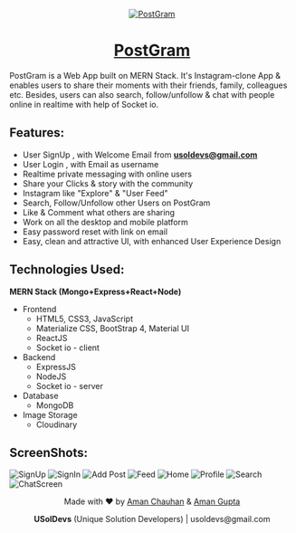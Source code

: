 <p align="center">
	<a href="https://postgram-usoldevs.herokuapp.com/">
		<img
			src="https://res.cloudinary.com/amz42/image/upload/v1610657777/personal/postgram-192px_kwuoxs.png"
			alt="PostGram"
			border="0"
		/>
	</a>
</p>
<h1 align="center"><a href="https://postgram-usoldevs.herokuapp.com/"> PostGram </a></h2>

PostGram is a Web App built on MERN Stack. It's Instagram-clone App & enables users to share their moments with their friends, family, colleagues etc. Besides, users can also search, follow/unfollow & chat with people online in realtime with help of Socket io.

## Features:
- User SignUp , with Welcome Email from **usoldevs@gmail.com**
- User Login , with Email as username
- Realtime private messaging with online users
- Share your Clicks & story with the community
- Instagram like "Explore" & "User Feed"
- Search, Follow/Unfollow other Users on PostGram
- Like & Comment what others are sharing
- Work on all the desktop and mobile platform
- Easy password reset with link on email
- Easy, clean and attractive UI, with enhanced User Experience Design

## Technologies Used:

**MERN Stack	(Mongo+Express+React+Node)**
- Frontend
	- HTML5, CSS3, JavaScript
	- Materialize CSS, BootStrap 4, Material UI
	- ReactJS
	- Socket io - client
- Backend
	- ExpressJS
	- NodeJS
	- Socket io - server
- Database
	- MongoDB
- Image Storage
	- Cloudinary

## ScreenShots:
![SignUp](https://res.cloudinary.com/amz42/image/upload/v1610705407/personal/Screenshot_833_i2xyht.png)
![SignIn](https://res.cloudinary.com/amz42/image/upload/v1610705356/personal/Screenshot_834_ihkm0v.png)
![Add Post](https://res.cloudinary.com/amz42/image/upload/v1610705386/personal/Screenshot_836_eipenb.png)
![Feed](https://res.cloudinary.com/amz42/image/upload/v1610705279/personal/Screenshot_837_bsbybj.png)
![Home](https://res.cloudinary.com/amz42/image/upload/v1610705410/personal/Screenshot_835_ipzeca.png)
![Profile](https://res.cloudinary.com/amz42/image/upload/v1610705366/personal/Screenshot_839_empdkp.png)
![Search](https://res.cloudinary.com/amz42/image/upload/v1610705350/personal/Screenshot_842_grbezb.png)
![ChatScreen](https://res.cloudinary.com/amz42/image/upload/v1610705401/personal/Screenshot_843_ruymrl.png)

<p align="center">
	Made with ❤️ by
	<a href="https://github.com/amanthakur1" target="_blank">Aman Chauhan</a> & 
	<a href="https://github.com/Amz42" target="_blank">Aman Gupta</a>
	<p align="center"><b>USolDevs</b> (Unique Solution Developers) | usoldevs@gmail.com </p>
</p>